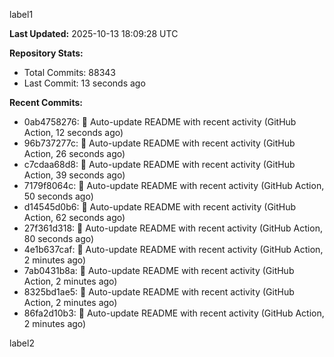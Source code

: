 
label1 
<!-- ACTIVITY_START -->
**Last Updated:** 2025-10-13 18:09:28 UTC

**Repository Stats:**
- Total Commits: 88343
- Last Commit: 13 seconds ago

**Recent Commits:**
- 0ab4758276: 🤖 Auto-update README with recent activity (GitHub Action, 12 seconds ago)
- 96b737277c: 🤖 Auto-update README with recent activity (GitHub Action, 26 seconds ago)
- c7cdaa68d8: 🤖 Auto-update README with recent activity (GitHub Action, 39 seconds ago)
- 7179f8064c: 🤖 Auto-update README with recent activity (GitHub Action, 50 seconds ago)
- d14545d0b6: 🤖 Auto-update README with recent activity (GitHub Action, 62 seconds ago)
- 27f361d318: 🤖 Auto-update README with recent activity (GitHub Action, 80 seconds ago)
- 4e1b637caf: 🤖 Auto-update README with recent activity (GitHub Action, 2 minutes ago)
- 7ab0431b8a: 🤖 Auto-update README with recent activity (GitHub Action, 2 minutes ago)
- 8325bd1ae5: 🤖 Auto-update README with recent activity (GitHub Action, 2 minutes ago)
- 86fa2d10b3: 🤖 Auto-update README with recent activity (GitHub Action, 2 minutes ago)
<!-- ACTIVITY_END -->

label2
